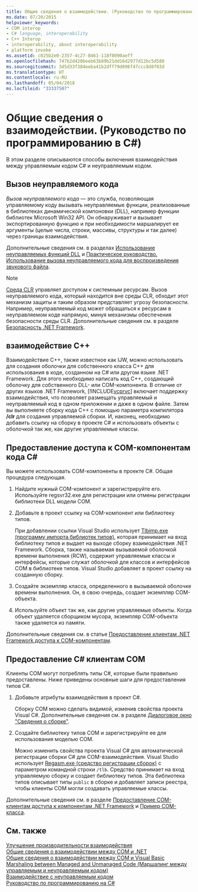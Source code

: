 ```yaml
---
title: Общие сведения о взаимодействии. (Руководство по программированию в C#)
ms.date: 07/20/2015
helpviewer_keywords:
- COM interop
- C# language, interoperability
- C++ Interop
- interoperability, about interoperability
- platform invoke
ms.assetid: c025b2e0-2357-4c27-8461-118f0090aeff
ms.openlocfilehash: 747b2d420beeb63b89b21dd16d2977d12bc5d580
ms.sourcegitcommit: 3d5d33f384eeba41b2dff79d096f47ccc8d8f03d
ms.translationtype: HT
ms.contentlocale: ru-RU
ms.lasthandoff: 05/04/2018
ms.locfileid: "33337507"
---
```

# <a name="interoperability-overview-c-programming-guide"></a>Общие сведения о взаимодействии. (Руководство по программированию в C#)
В этом разделе описываются способы включения взаимодействия между управляемым кодом C# и неуправляемым кодом.  
  
## <a name="platform-invoke"></a>Вызов неуправляемого кода  
 *Вызов неуправляемого кода* — это служба, позволяющая управляемому коду вызывать неуправляемые функции, реализованные в библиотеках динамической компоновки (DLL), например функции библиотек Microsoft Win32 API. Он обнаруживает и вызывает экспортированную функцию и при необходимости маршалирует ее аргументы (целые числа, строки, массивы, структуры и так далее) через границы взаимодействия.  
  
 Дополнительные сведения см. в разделах [Использование неуправляемых функций DLL](../../../framework/interop/consuming-unmanaged-dll-functions.md) и [Практическое руководство. Использование вызова неуправляемого кода для воспроизведения звукового файла](../../../csharp/programming-guide/interop/how-to-use-platform-invoke-to-play-a-wave-file.md).  
  
> [!NOTE]
>  [Среда CLR](../../../standard/clr.md) управляет доступом к системным ресурсам. Вызов неуправляемого кода, который находится вне среды CLR, обходит этот механизм защиты и таким образом представляет угрозу безопасности. Например, неуправляемый код может обращаться к ресурсам в неуправляемом коде напрямую, минуя механизмы обеспечения безопасности среды CLR. Дополнительные сведения см. в разделе [Безопасность .NET Framework](https://technet.microsoft.com/en-us/security/).  
  
## <a name="c-interop"></a>взаимодействие C++  
 Взаимодействие C++, также известное как IJW, можно использовать для создания оболочки для собственного класса C++ для использования в коде, созданном на C# или другом языке .NET Framework. Для этого необходимо написать код C++, создающий оболочку для собственного DLL- или COM-компонента. В отличие от других языков .NET Framework, [!INCLUDE[vcprvc](~/includes/vcprvc-md.md)] включает поддержку взаимодействия, что позволяет размещать управляемый и неуправляемый код в одном приложении и даже в одном файле. Затем вы выполняете сборку кода C++ с помощью параметра компилятора **/clr** для создания управляемой сборки. И, наконец, необходимо добавить ссылку на сборку в проекте C# и использовать объекты с оболочкой так же, как другие управляемые классы.  
  
## <a name="exposing-com-components-to-c"></a>Предоставление доступа к COM-компонентам кода C#  
 Вы можете использовать COM-компоненты в проекте C#. Общая процедура следующая.  
  
1.  Найдите нужный COM-компонент и зарегистрируйте его. Используйте regsvr32.exe для регистрации или отмены регистрации библиотеки DLL модели COM.  
  
2.  Добавьте в проект ссылку на COM-компонент или библиотеку типов.  
  
     При добавлении ссылки Visual Studio использует [Tlbimp.exe (программу импорта библиотек типов)](../../../../docs/framework/tools/tlbimp-exe-type-library-importer.md), которая принимает на вход библиотеку типов и выдает на выходе сборку взаимодействия .NET Framework. Сборка, также называемая вызываемой оболочкой времени выполнения (RCW), содержит управляемые классы и интерфейсы, которые служат оболочкой для классов и интерфейсов COM в библиотеке типов. Visual Studio добавляет в проект ссылку на созданную сборку.  
  
3.  Создайте экземпляр класса, определенного в вызываемой оболочке времени выполнения. Он, в свою очередь, создает экземпляр COM-объекта.  
  
4.  Используйте объект так же, как другие управляемые объекты. Когда объект удаляется сборщиком мусора, экземпляр COM-объекта также удаляется из памяти.  
  
 Дополнительные сведения см. в статье [Предоставление клиентам .NET Framework доступа к COM-компонентам](../../../../docs/framework/interop/exposing-com-components.md).  
  
## <a name="exposing-c-to-com"></a>Предоставление C# клиентам COM  
 Клиенты COM могут потреблять типы C#, которые были правильно предоставлены. Ниже приведены основные шаги для предоставления типов C#.  
  
1.  Добавьте атрибуты взаимодействия в проект C#.  
  
     Сборку COM можно сделать видимой, изменив свойства проекта Visual C#. Дополнительные сведения см. в разделе [Диалоговое окно "Сведения о сборке"](/visualstudio/ide/reference/assembly-information-dialog-box).  
  
2.  Создайте библиотеку типов COM и зарегистрируйте ее для использования моделью COM.  
  
     Можно изменить свойства проекта Visual C# для автоматической регистрации сборки C# для COM-взаимодействия. Visual Studio использует [Regasm.exe (средство регистрации сборок)](../../../../docs/framework/tools/regasm-exe-assembly-registration-tool.md) с параметром командной строки `/tlb`. Средство принимает на вход управляемую сборку и создает библиотеку типов. Эта библиотека типов описывает типы `public` в сборке и добавляет записи реестра, чтобы клиенты COM могли создавать управляемые классы.  
  
 Дополнительные сведения см. в разделе [Предоставление COM-клиентам доступа к компонентам .NET Framework](../../../../docs/framework/interop/exposing-dotnet-components-to-com.md) и [Пример COM-класса](../../../csharp/programming-guide/interop/example-com-class.md).  
  
## <a name="see-also"></a>См. также  
 [Улучшение производительности взаимодействия](https://msdn.microsoft.com/library/ms998551.aspx)  
 [Общие сведения о взаимодействии между COM и .NET](https://msdn.microsoft.com/library/office/bb610378.aspx)  
 [Общие сведения о взаимодействии между COM и Visual Basic](../../../../docs/visual-basic/programming-guide/com-interop/introduction-to-com-interop.md)  
 [Marshaling between Managed and Unmanaged Code (Маршалинг между управляемым и неуправляемым кодом)](../../../../docs/framework/interop/interop-marshaling.md)  
 [Взаимодействие с неуправляемым кодом](../../../../docs/framework/interop/index.md)  
 [Руководство по программированию на C#](../../../csharp/programming-guide/index.md)
